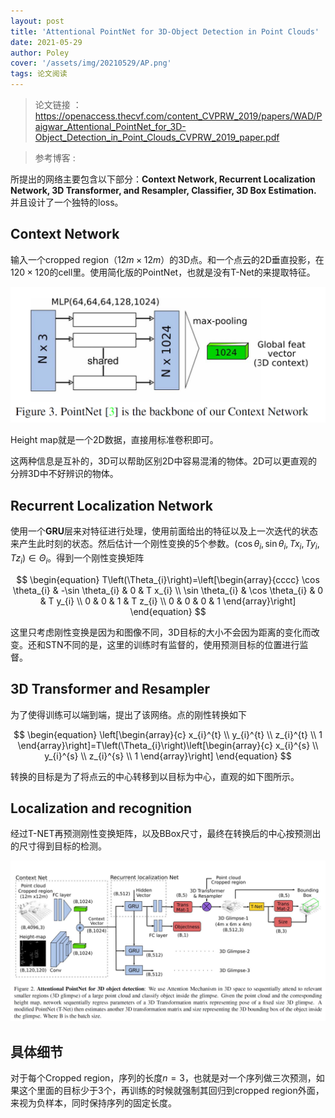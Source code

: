 ```yaml
---
layout: post
title: 'Attentional PointNet for 3D-Object Detection in Point Clouds'
date: 2021-05-29
author: Poley
cover: '/assets/img/20210529/AP.png'
tags: 论文阅读
---
```


>论文链接 ： https://openaccess.thecvf.com/content_CVPRW_2019/papers/WAD/Paigwar_Attentional_PointNet_for_3D-Object_Detection_in_Point_Clouds_CVPRW_2019_paper.pdf


>参考博客 : 

所提出的网络主要包含以下部分：**Context Network, Recurrent Localization Network, 3D Transformer, and Resampler, Classifier, 3D Box Estimation.** 并且设计了一个独特的loss。

## Context Network
输入一个cropped region（$12m\times 12m$）的3D点。和一个点云的2D垂直投影，在$120\times 120$的cell里。使用简化版的PointNet，也就是没有T-Net的来提取特征。

![](/assets/img/20210529/APF3.png)

Height map就是一个2D数据，直接用标准卷积即可。

这两种信息是互补的，3D可以帮助区别2D中容易混淆的物体。2D可以更直观的分辨3D中不好辨识的物体。

## Recurrent Localization Network

使用一个**GRU**层来对特征进行处理，使用前面给出的特征以及上一次迭代的状态来产生此时刻的状态。然后估计一个刚性变换的5个参数。$\left(\cos \theta_{i}, \sin \theta_{i}, T x_{i}, T y_{i}, T z_{i}\right) \in \Theta_{i}$。得到一个刚性变换矩阵

$$
\begin{equation}
T\left(\Theta_{i}\right)=\left[\begin{array}{cccc}
\cos \theta_{i} & -\sin \theta_{i} & 0 & T x_{i} \\
\sin \theta_{i} & \cos \theta_{i} & 0 & T y_{i} \\
0 & 0 & 1 & T z_{i} \\
0 & 0 & 0 & 1
\end{array}\right]
\end{equation}
$$

这里只考虑刚性变换是因为和图像不同，3D目标的大小不会因为距离的变化而改变。还和STN不同的是，这里的训练时有监督的，使用预测目标的位置进行监督。

## 3D Transformer and Resampler

为了使得训练可以端到端，提出了该网络。点的刚性转换如下

$$
\begin{equation}
\left[\begin{array}{c}
x_{i}^{t} \\
y_{i}^{t} \\
z_{i}^{t} \\
1
\end{array}\right]=T\left(\Theta_{i}\right)\left[\begin{array}{c}
x_{i}^{s} \\
y_{i}^{s} \\
z_{i}^{s} \\
1
\end{array}\right]
\end{equation}
$$

转换的目标是为了将点云的中心转移到以目标为中心，直观的如下图所示。

## Localization and recognition

经过T-NET再预测刚性变换矩阵，以及BBox尺寸，最终在转换后的中心按预测出的尺寸得到目标的检测。

![](/assets/img/20210529/APF2.png)

## 具体细节

对于每个Cropped region，序列的长度$n=3$，也就是对一个序列做三次预测，如果这个里面的目标少于3个，再训练的时候就强制其回归到cropped region外面，来视为负样本，同时保持序列的固定长度。